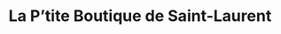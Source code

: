 ---
title: "La P’tite Boutique de Saint-Laurent"
url: /saint-laurent-de-condel/la-ptite-boutique-de-saint-laurent/
shop: commodité
---